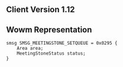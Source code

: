 ## Client Version 1.12

## Wowm Representation
```rust,ignore
smsg SMSG_MEETINGSTONE_SETQUEUE = 0x0295 {
    Area area;    
    MeetingStoneStatus status;    
}

```

